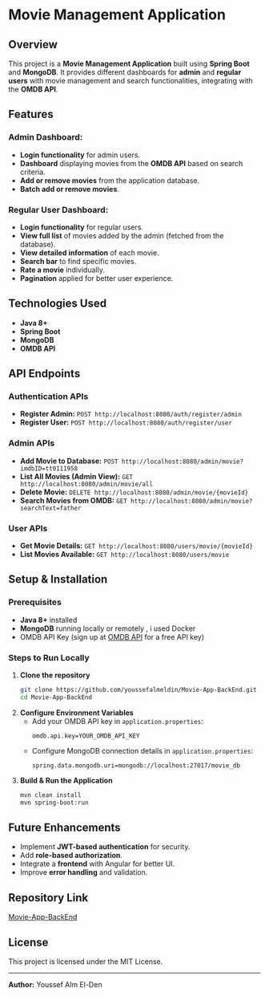 # Movie Management Application

## Overview
This project is a **Movie Management Application** built using **Spring Boot** and **MongoDB**. It provides different dashboards for **admin** and **regular users** with movie management and search functionalities, integrating with the **OMDB API**.

## Features

### Admin Dashboard:
- **Login functionality** for admin users.
- **Dashboard** displaying movies from the **OMDB API** based on search criteria.
- **Add or remove movies** from the application database.
- **Batch add or remove movies**.

### Regular User Dashboard:
- **Login functionality** for regular users.
- **View full list** of movies added by the admin (fetched from the database).
- **View detailed information** of each movie.
- **Search bar** to find specific movies.
- **Rate a movie** individually.
- **Pagination** applied for better user experience.

## Technologies Used
- **Java 8+**
- **Spring Boot**
- **MongoDB**
- **OMDB API**

## API Endpoints

### Authentication APIs
- **Register Admin:** `POST http://localhost:8080/auth/register/admin`
- **Register User:** `POST http://localhost:8080/auth/register/user`

### Admin APIs
- **Add Movie to Database:** `POST http://localhost:8080/admin/movie?imdbID=tt0111958`
- **List All Movies (Admin View):** `GET http://localhost:8080/admin/movie/all`
- **Delete Movie:** `DELETE http://localhost:8080/admin/movie/{movieId}`
- **Search Movies from OMDB:** `GET http://localhost:8080/admin/movie?searchText=father`

### User APIs
- **Get Movie Details:** `GET http://localhost:8080/users/movie/{movieId}`
- **List Movies Available:** `GET http://localhost:8080/users/movie`

## Setup & Installation

### Prerequisites
- **Java 8+** installed
- **MongoDB** running locally or remotely , i used Docker 
- OMDB API Key (sign up at [OMDB API](https://www.omdbapi.com/) for a free API key)

### Steps to Run Locally
1. **Clone the repository**
   ```sh
   git clone https://github.com/youssefalmeldin/Movie-App-BackEnd.git
   cd Movie-App-BackEnd
   ```
2. **Configure Environment Variables**
   - Add your OMDB API key in `application.properties`:
     ```properties
     omdb.api.key=YOUR_OMDB_API_KEY
     ```
   - Configure MongoDB connection details in `application.properties`:
     ```properties
     spring.data.mongodb.uri=mongodb://localhost:27017/movie_db
     ```
3. **Build & Run the Application**
   ```sh
   mvn clean install
   mvn spring-boot:run
   ```

## Future Enhancements
- Implement **JWT-based authentication** for security.
- Add **role-based authorization**.
- Integrate a **frontend** with Angular for better UI.
- Improve **error handling** and validation.

## Repository Link
[Movie-App-BackEnd](https://github.com/youssefalmeldin/Movie-App-BackEnd)

## License
This project is licensed under the MIT License.

---
**Author:** Youssef Alm El-Den

